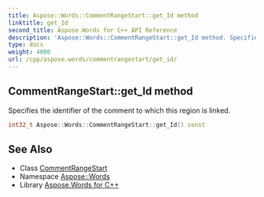 ```yaml
---
title: Aspose::Words::CommentRangeStart::get_Id method
linktitle: get_Id
second_title: Aspose.Words for C++ API Reference
description: 'Aspose::Words::CommentRangeStart::get_Id method. Specifies the identifier of the comment to which this region is linked in C++.'
type: docs
weight: 4000
url: /cpp/aspose.words/commentrangestart/get_id/
---
```

## CommentRangeStart::get_Id method


Specifies the identifier of the comment to which this region is linked.

```cpp
int32_t Aspose::Words::CommentRangeStart::get_Id() const
```

## See Also

* Class [CommentRangeStart](../)
* Namespace [Aspose::Words](../../)
* Library [Aspose.Words for C++](../../../)
